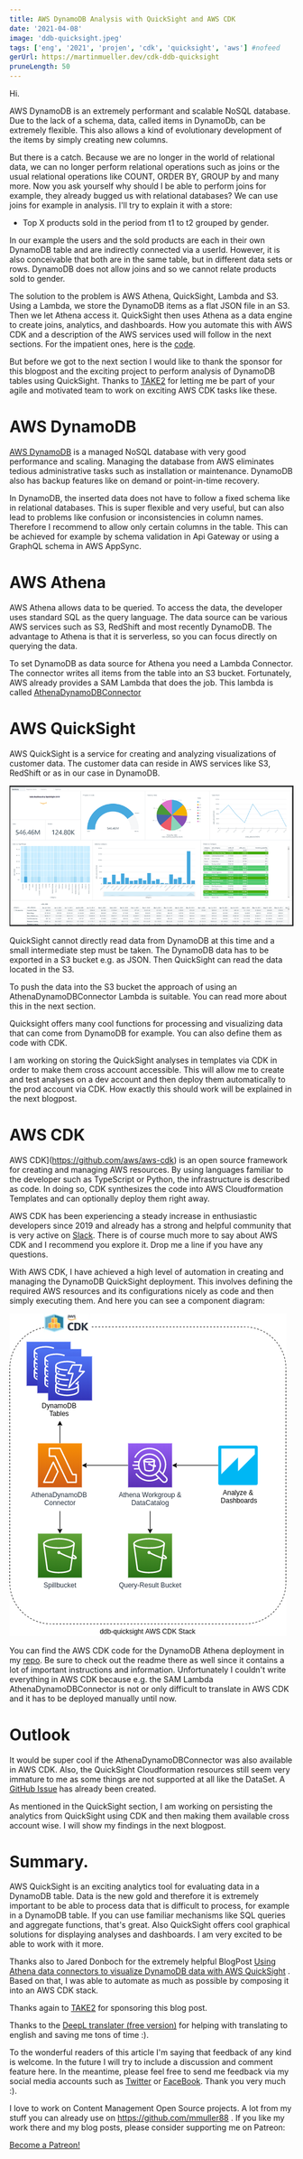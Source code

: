 ```yaml
---
title: AWS DynamoDB Analysis with QuickSight and AWS CDK
date: '2021-04-08'
image: 'ddb-quicksight.jpeg'
tags: ['eng', '2021', 'projen', 'cdk', 'quicksight', 'aws'] #nofeed
gerUrl: https://martinmueller.dev/cdk-ddb-quicksight
pruneLength: 50
---
```


Hi.

AWS DynamoDB is an extremely performant and scalable NoSQL database. Due to the lack of a schema, data, called items in DynamoDb, can be extremely flexible. This also allows a kind of evolutionary development of the items by simply creating new columns.

But there is a catch. Because we are no longer in the world of relational data, we can no longer perform relational operations such as joins or the usual relational operations like COUNT, ORDER BY, GROUP by and many more. Now you ask yourself why should I be able to perform joins for example, they already bugged us with relational databases? We can use joins for example in analysis. I'll try to explain it with a store:

* Top X products sold in the period from t1 to t2 grouped by gender.

In our example the users and the sold products are each in their own DynamoDB table and are indirectly connected via a userId. However, it is also conceivable that both are in the same table, but in different data sets or rows. DynamoDB does not allow joins and so we cannot relate products sold to gender.

The solution to the problem is AWS Athena, QuickSight, Lambda and S3. Using a Lambda, we store the DynamoDB items as a flat JSON file in an S3. Then we let Athena access it. QuickSight then uses Athena as a data engine to create joins, analytics, and dashboards. How you automate this with AWS CDK and a description of the AWS services used will follow in the next sections. For the impatient ones, here is the [code](https://github.com/mmuller88/ddb-quicksight).

But before we got to the next section I would like to thank the sponsor for this blogpost and the exciting project to perform analysis of DynamoDB tables using QuickSight. Thanks to [TAKE2](https://www.take2.co/) for letting me be part of your agile and motivated team to work on exciting AWS CDK tasks like these.

# AWS DynamoDB
[AWS DynamoDB](https://docs.aws.amazon.com/amazondynamodb/latest/developerguide/Introduction.html) is a managed NoSQL database with very good performance and scaling. Managing the database from AWS eliminates tedious administrative tasks such as installation or maintenance. DynamoDB also has backup features like on demand or point-in-time recovery.

In DynamoDB, the inserted data does not have to follow a fixed schema like in relational databases. This is super flexible and very useful, but can also lead to problems like confusion or inconsistencies in column names. Therefore I recommend to allow only certain columns in the table. This can be achieved for example by schema validation in Api Gateway or using a GraphQL schema in AWS AppSync.

# AWS Athena
AWS Athena allows data to be queried. To access the data, the developer uses standard SQL as the query language. The data source can be various AWS services such as S3, RedShift and most recently DynamoDB. The advantage to Athena is that it is serverless, so you can focus directly on querying the data.

To set DynamoDB as data source for Athena you need a Lambda Connector. The connector writes all items from the table into an S3 bucket. Fortunately, AWS already provides a SAM Lambda that does the job. This lambda is called [AthenaDynamoDBConnector](https://github.com/awslabs/aws-athena-query-federation/blob/master/athena-dynamodb)

# AWS QuickSight
AWS QuickSight is a service for creating and analyzing visualizations of customer data. The customer data can reside in AWS services like S3, RedShift or as in our case in DynamoDB.

![pic](https://raw.githubusercontent.com/mmuller88/ddb-quicksight/main/misc/QS.png)

QuickSight cannot directly read data from DynamoDB at this time and a small intermediate step must be taken. The DynamoDB data has to be exported in a S3 bucket e.g. as JSON. Then QuickSight can read the data located in the S3.

To push the data into the S3 bucket the approach of using an AthenaDynamoDBConnector Lambda is suitable. You can read more about this in the next section.

Quicksight offers many cool functions for processing and visualizing data that can come from DynamoDB for example. You can also define them as code with CDK.

I am working on storing the QuickSight analyses in templates via CDK in order to make them cross account accessible. This will allow me to create and test analyses on a dev account and then deploy them automatically to the prod account via CDK. How exactly this should work will be explained in the next blogpost.

# AWS CDK
AWS CDK](https://github.com/aws/aws-cdk) is an open source framework for creating and managing AWS resources. By using languages familiar to the developer such as TypeScript or Python, the infrastructure is described as code. In doing so, CDK synthesizes the code into AWS Cloudformation Templates and can optionally deploy them right away.

AWS CDK has been experiencing a steady increase in enthusiastic developers since 2019 and already has a strong and helpful community that is very active on [Slack](https://cdk-dev.slack.com). There is of course much more to say about AWS CDK and I recommend you explore it. Drop me a line if you have any questions.

With AWS CDK, I have achieved a high level of automation in creating and managing the DynamoDB QuickSight deployment. This involves defining the required AWS resources and its configurations nicely as code and then simply executing them. And here you can see a component diagram:

![pic](https://raw.githubusercontent.com/mmuller88/ddb-quicksight/main/misc/ddb-quicksight.png)

You can find the AWS CDK code for the DynamoDB Athena deployment in my [repo](https://github.com/mmuller88/ddb-quicksight/blob/main/src/ddb-athena-stack.ts). Be sure to check out the readme there as well since it contains a lot of important instructions and information. Unfortunately I couldn't write everything in AWS CDK because e.g. the SAM Lambda AthenaDynamoDBConnector is not or only difficult to translate in AWS CDK and it has to be deployed manually until now.

# Outlook
It would be super cool if the AthenaDynamoDBConnector was also available in AWS CDK. Also, the QuickSight Cloudformation resources still seem very immature to me as some things are not supported at all like the DataSet. A [GitHub Issue](https://github.com/aws-cloudformation/aws-cloudformation-coverage-roadmap/issues/274) has already been created.

As mentioned in the QuickSight section, I am working on persisting the analytics from QuickSight using CDK and then making them available cross account wise. I will show my findings in the next blogpost.

# Summary.
AWS QuickSight is an exciting analytics tool for evaluating data in a DynamoDB table. Data is the new gold and therefore it is extremely important to be able to process data that is difficult to process, for example in a DynamoDB table. If you can use familiar mechanisms like SQL queries and aggregate functions, that's great. Also QuickSight offers cool graphical solutions for displaying analyses and dashboards. I am very excited to be able to work with it more.

Thanks also to Jared Donboch for the extremely helpful BlogPost [Using Athena data connectors to visualize DynamoDB data with AWS QuickSight](https://dev.to/jdonboch/finally-dynamodb-support-in-aws-quicksight-sort-of-2lbl) . Based on that, I was able to automate as much as possible by composing it into an AWS CDK stack.

Thanks again to [TAKE2](https://www.take2.co/) for sponsoring this blog post.

Thanks to the [DeepL translater (free version)](https://DeepL.com/Translator) for helping with translating to english and saving me tons of time :).

To the wonderful readers of this article I'm saying that feedback of any kind is welcome. In the future I will try to include a discussion and comment feature here. In the meantime, please feel free to send me feedback via my social media accounts such as [Twitter](https://twitter.com/MartinMueller_) or [FaceBook](https://facebook.com/martin.muller.10485). Thank you very much :).

I love to work on Content Management Open Source projects. A lot from my stuff you can already use on https://github.com/mmuller88 . If you like my work there and my blog posts, please consider supporting me on Patreon:

<a href="https://patreon.com/bePatron?u=29010217" data-patreon-widget-type="become-patron-button">Become a Patreon!</a><script async src="https://c6.patreon.com/becomePatronButton.bundle.js"></script>